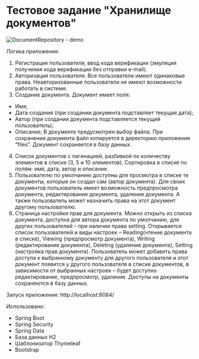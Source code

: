 # Тестовое задание "Хранилище документов"

![DocumentRepository - demo](https://user-images.githubusercontent.com/63442751/181001629-bf73cb4b-79c1-46f5-8fa7-32cc3d969688.gif)


Логика приложения: 
1.	Регистрация пользователя, ввод кода верификации (эмуляция получения кода верификации без отправки e-mail). 
2.	Авторизация пользователя. Все пользователи имеют одинаковые права. Неавторизованные пользователи не имеют возможности работать в системе.
3.	Создание документа. Документ имеет поля: 
- Имя;
- Дата создания (при создании документа подставляет текущая дата);
- Автор (при создании документа подставляется текущий пользователь);
- Описание;
В документе предусмотрен выбор файла. При сохранении документа файл копируется в директорию приложения “files”. Документ сохраняется в базу данных.
4.	Список документов с пагинацией, разбивкой по количеству элементов в списке (3, 5 и 10 элементов). Сортировка в списке по полям: имя, дата, автор и описание.
5.	Пользователю по умолчанию доступны для просмотра в списке те документы, которые он создал сам (автор документа). Для своих документов пользователь имеет возможность предпросмотра документа, редактирование документа, удаление документа. А также пользователь может назначить права на этот документ другому пользователю.
6.	Страница настройки прав для документа. Можно открыть из списка документа, доступна для автора документа по умолчанию, для других пользователей – при наличии права  setting. Открывается список пользователей и виды настроек – Reading(чтение документа в списке), Viewing (предпросмотр документа), Writing (редактирование документа), Deleting (удаление документа), Setting (настройка прав документа). Пользователь может добавить права доступа к выбранному документу для другого пользователя и этот документ появится у другого пользователя в списке документов, в зависимости от выбранных настроек – будет доступно редактирование, предпросмотр, удаление. Доступы на документы сохраняются в базу данных.

Запуск приложения: http://localhost:8084/

Использовано:
- Spring Boot
- Spring Security
- Spring Data
- База данных H2
- Шаблонизатор Thymeleaf
- Bootstrap
